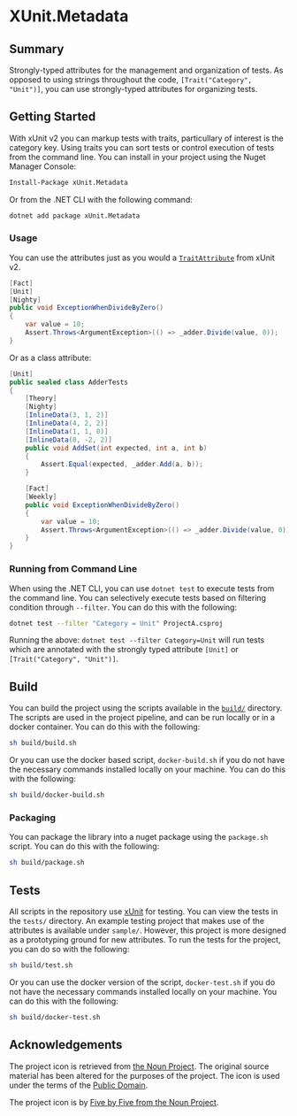 # XUnit.Metadata

## Summary

Strongly-typed attributes for the management and organization of tests. As opposed to using strings throughout the code, `[Trait("Category", "Unit")]`, you can use strongly-typed attributes for organizing tests.

## Getting Started

With xUnit v2 you can markup tests with traits, particullary of interest is the category key. Using traits you can sort tests or control execution of tests from the command line. You can install in your project using the Nuget Manager Console:

```bash
Install-Package xUnit.Metadata
```

Or from the .NET CLI with the following command:

```bash
dotnet add package xUnit.Metadata
```

### Usage

You can use the attributes just as you would a [`TraitAttribute`](https://xunit.github.io/docs/comparisons.html) from xUnit v2.

```csharp
[Fact]
[Unit]
[Nighty]
public void ExceptionWhenDivideByZero()
{
    var value = 10;
    Assert.Throws<ArgumentException>(() => _adder.Divide(value, 0));
}
```

Or as a class attribute:

```csharp
[Unit]
public sealed class AdderTests
{
    [Theory]
    [Nighty]
    [InlineData(3, 1, 2)]
    [InlineData(4, 2, 2)]
    [InlineData(1, 1, 0)]
    [InlineData(0, -2, 2)]
    public void AddSet(int expected, int a, int b)
    {
        Assert.Equal(expected, _adder.Add(a, b));
    }

    [Fact]
    [Weekly]
    public void ExceptionWhenDivideByZero()
    {
        var value = 10;
        Assert.Throws<ArgumentException>(() => _adder.Divide(value, 0));
    }
}
```

### Running from Command Line

When using the .NET CLI, you can use `dotnet test` to execute tests from the command line. You can selectively execute tests based on filtering condition through `--filter`. You can do this with the following:

```bash
dotnet test --filter "Category = Unit" ProjectA.csproj
```

Running the above: `dotnet test --filter Category=Unit` will run tests which are annotated with the strongly typed attribute `[Unit]` or `[Trait("Category", "Unit")]`.

## Build

You can build the project using the scripts available in the [`build/`](build/) directory. The scripts are used in the project pipeline, and can be run locally or in a docker container. You can do this with the following:

```bash
sh build/build.sh
```

Or you can use the docker based script, `docker-build.sh` if you do not have the necessary commands installed locally on your machine. You can do this with the following:

```bash
sh build/docker-build.sh
```

### Packaging

You can package the library into a nuget package using the `package.sh` script. You can do this with the following:

```bash
sh build/package.sh
```

## Tests

All scripts in the repository use [xUnit](https://xunit.github.io/) for testing. You can view the tests in the `tests/` directory. An example testing project that makes use of the attributes is available under `sample/`. However, this project is more designed as a prototyping ground for new attributes. To run the tests for the project, you can do so with the following:

```bash
sh build/test.sh
```

Or you can use the docker version of the script, `docker-test.sh` if you do not have the necessary commands installed locally on your machine. You can do this with the following:

```bash
sh build/docker-test.sh
```

## Acknowledgements

The project icon is retrieved from [the Noun Project](docs/icon/icon.json). The original source material has been altered for the purposes of the project. The icon is used under the terms of the [Public Domain](https://creativecommons.org/publicdomain/zero/1.0/).

The project icon is by [Five by Five from the Noun Project](https://thenounproject.com/term/startup/38246/).
